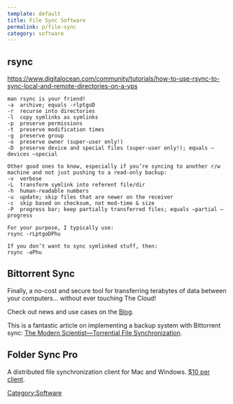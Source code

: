 ```yaml
---
template: default
title: File Sync Software
permalink: p/file-sync
category: software
---
```


rsync
-----

<https://www.digitalocean.com/community/tutorials/how-to-use-rsync-to-sync-local-and-remote-directories-on-a-vps>

    man rsync is your friend!
    -a  archive; equals -rlptgoD
    -r  recurse into directories
    -l  copy symlinks as symlinks
    -p  preserve permissions
    -t  preserve modification times
    -g  preserve group
    -o  preserve owner (super-user only!)
    -D  preserve device and special files (super-user only!); equals –devices –special

    Other good ones to know, especially if you’re syncing to another r/w machine and not just pushing to a read-only backup:
    -v  verbose
    -L  transform symlink into referent file/dir
    -h  human-readable numbers
    -u  update; skip files that are newer on the receiver
    -c  skip based on checksum, not mod-time & size
    -P  progress bar; keep partially transferred files; equals –partial –progress

    For your purpose, I typically use:
    rsync -rLptgoDPhu

    If you don’t want to sync symlinked stuff, then:
    rsync -aPhu

Bittorrent Sync
---------------

Finally, a no-cost and secure tool for transferring terabytes of data between your computers... without ever touching The Cloud!

Check out news and use cases on the [Blog](http://blog.bittorrent.com/tag/bittorrent-sync/:Bittorrent).

This is a fantastic article on implementing a backup system with Bittorrent sync: [The Modern Scientist—Torrential File Synchronization](http://themodernscientist.com/posts/2014/2014-02-06-torrential_file_synchronization/).

Folder Sync Pro
---------------

A distributed file synchronization client for Mac and Windows. [$10 per client](http://www.greenworldsoft.com/sync-folders-pro-help.php:Costs).

[Category:Software](/Category:Software "wikilink")
